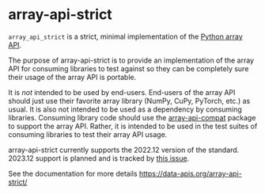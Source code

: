 # array-api-strict

`array_api_strict` is a strict, minimal implementation of the [Python array
API](https://data-apis.org/array-api/latest/).

The purpose of array-api-strict is to provide an implementation of the array
API for consuming libraries to test against so they can be completely sure
their usage of the array API is portable.

It is *not* intended to be used by end-users. End-users of the array API
should just use their favorite array library (NumPy, CuPy, PyTorch, etc.) as
usual. It is also not intended to be used as a dependency by consuming
libraries. Consuming library code should use the
[array-api-compat](https://github.com/data-apis/array-api-compat) package to
support the array API. Rather, it is intended to be used in the test suites of
consuming libraries to test their array API usage.

array-api-strict currently supports the 2022.12 version of the standard.
2023.12 support is planned and is tracked by [this
issue](https://github.com/data-apis/array-api-strict/issues/25).

See the documentation for more details https://data-apis.org/array-api-strict/
